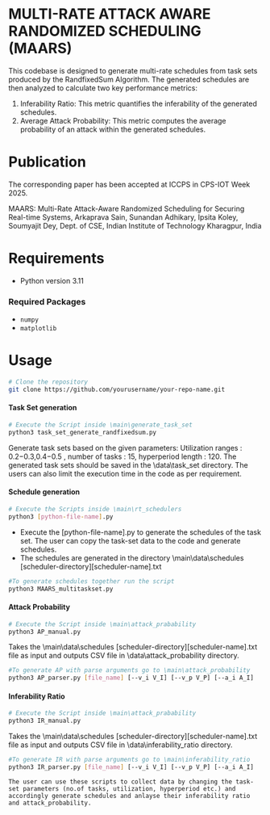 # MULTI-RATE ATTACK AWARE RANDOMIZED SCHEDULING (MAARS)
This codebase is designed to generate multi-rate schedules from task sets produced by the RandfixedSum Algorithm. The generated schedules are then analyzed to calculate two key performance metrics:
1. Inferability Ratio: This metric quantifies the inferability of the generated schedules.
2. Average Attack Probability: This metric computes the average probability of an attack within the generated schedules.

# Publication

The corresponding paper has been accepted at ICCPS in CPS-IOT Week 2025.

MAARS: Multi-Rate Attack-Aware Randomized Scheduling for Securing Real-time Systems, Arkaprava Sain, Sunandan Adhikary, Ipsita Koley, Soumyajit Dey, Dept. of CSE, Indian Institute of Technology Kharagpur, India


# Requirements

- Python version 3.11

### Required Packages

- `numpy`
- `matplotlib`

# Usage

```bash
# Clone the repository
git clone https://github.com/yourusername/your-repo-name.git
```


#### Task Set generation
```bash
# Execute the Script inside \main\generate_task_set
python3 task_set_generate_randfixedsum.py
```
Generate task sets based on the given parameters: 
Utilization ranges : 0.2−0.3,0.4−0.5 ,  number of tasks : 15, hyperperiod length : 120. The generated task sets should be saved in the \data\task_set directory. The users can also limit the execution time in the code as per requirement. 


#### Schedule generation
```bash
# Execute the Scripts inside \main\rt_schedulers
python3 [python-file-name].py
```
* Execute the [python-file-name].py to generate the schedules of the task set. The user can copy the task-set data to the code and generate schedules.
* The schedules are generated in the directory \main\data\schedules \[scheduler-directory]\[scheduler-name].txt
```bash
#To generate schedules together run the script 
python3 MAARS_multitaskset.py
````


#### Attack Probability
```bash
# Execute the Script inside \main\attack_prabability
python3 AP_manual.py
```
Takes the \main\data\schedules \[scheduler-directory]\[scheduler-name].txt file as input and outputs CSV file in \data\attack_probability directory. 

```bash
#To generate AP with parse arguments go to \main\attack_probability  
python3 AP_parser.py [file_name] [--v_i V_I] [--v_p V_P] [--a_i A_I]
```

#### Inferability Ratio
```bash
# Execute the Script inside \main\attack_prabability
python3 IR_manual.py
```
Takes the \main\data\schedules \[scheduler-directory]\[scheduler-name].txt file as input and outputs CSV file in \data\inferability_ratio directory. 


```bash
#To generate IR with parse arguments go to \main\inferability_ratio  
python3 IR_parser.py [file_name] [--v_i V_I] [--v_p V_P] [--a_i A_I]
```

````
The user can use these scripts to collect data by changing the task-set parameters (no.of tasks, utilization, hyperperiod etc.) and accordingly generate schedules and anlayse their inferability ratio and attack_probability. 
````

